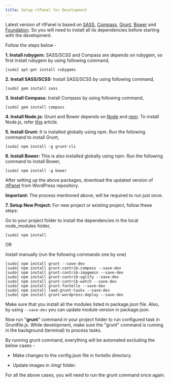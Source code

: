 ```yaml
---
title: Setup rtPanel for Development
---
```


Latest version of rtPanel is based on [SASS](http://sass-lang.com/), [Compass](http://compass-style.org/), [Grunt](http://gruntjs.com/), [Bower](http://bower.io/) and [Foundation](http://foundation.zurb.com/). So you will need to install all its dependencies before starting with the development.

Follow the steps below -

**1. Install rubygem:**
SASS/SCSS and Compass are depends on rubygem, so first install rubygem by using following command,

    
    [sudo] apt-get install rubygems



**2. Install SASS/SCSS:**
Install SASS/SCSS by using following command,

    
    [sudo] gem install sass



**3. Install Compass:**
Install Compass by using following command,

    
    [sudo] gem install compass



**4. Install Node.js:**
Grunt and Bower depends on [Node](http://nodejs.org/) and [npm](https://npmjs.org/).
To install Node.js, refer [this](https://rtcamp.com/tutorials/nodejs/node-js-npm-install-ubuntu/) article.

**5. Install Grunt:**
It is installed globally using npm. Run the following command to install Grunt,

    
    [sudo] npm install -g grunt-cli



**6. Install Bower:**
This is also installed globally using npm. Run the following command to install Bower,

    
    [sudo] npm install -g bower


After setting up the above packages, download the updated version of [rtPanel](http://wordpress.org/themes/rtpanel) from WordPress repository.

**Important:** The process mentioned above, will be required to run just once.

**7. Setup New Project:**
For new project or existing project, follow these steps:

Go to your project folder to install the dependencies in the local node_modules folder,

    
    [sudo] npm install



OR

Install manually (run the following commands one by one)

    
    [sudo] npm install grunt --save-dev
    [sudo] npm install grunt-contrib-compass --save-dev
    [sudo] npm install grunt-contrib-imagemin --save-dev
    [sudo] npm install grunt-contrib-uglify --save-dev
    [sudo] npm install grunt-contrib-watch --save-dev
    [sudo] npm install grunt-fontello --save-dev
    [sudo] npm install load-grunt-tasks --save-dev
    [sudo] npm install grunt-wordpress-deploy --save-dev


Make sure that you install all the modules listed in package.json file. Also, by using `--save-dev` you can update module version in package.json.

Now run "**grunt**" command in your project folder to run configured task in Gruntfile.js. While development, make sure the "grunt" command is running in the background (terminal) to process tasks.

By running grunt command, everything will be automated excluding the below cases -



	
  * Make changes to the config.json file in fontello directory.

	
  * Update images in /img/ folder.


For all the above cases, you will need to run the grunt command once again.
